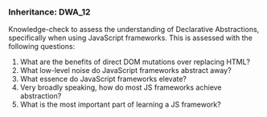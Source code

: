 ### Inheritance: DWA_12 

Knowledge-check to assess the understanding of Declarative Abstractions, specifically when using JavaScript frameworks. This is assessed with the following questions:

1. What are the benefits of direct DOM mutations over replacing HTML?
2. What low-level noise do JavaScript frameworks abstract away?
3. What essence do JavaScript frameworks elevate?
4. Very broadly speaking, how do most JS frameworks achieve abstraction?
5. What is the most important part of learning a JS framework?




